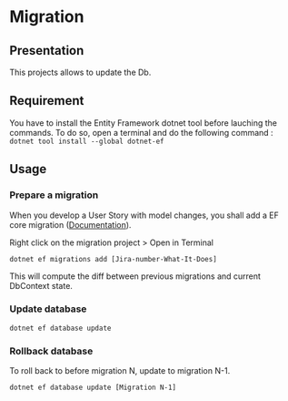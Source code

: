 # Migration

## Presentation

This projects allows to update the Db.

## Requirement
You have to install the Entity Framework dotnet tool before lauching the commands.
To do so, open a terminal and do the following command :
`dotnet tool install --global dotnet-ef`

## Usage

### Prepare a migration

When you develop a User Story with model changes, you shall add a EF core migration ([Documentation](https://docs.microsoft.com/en-us/ef/core/managing-schemas/migrations/managing?tabs=dotnet-core-cli)).

Right click on the migration project > Open in Terminal

`dotnet ef migrations add [Jira-number-What-It-Does]`

This will compute the diff between previous migrations and current DbContext state.

### Update database

`dotnet ef database update`

### Rollback database

To roll back to before migration N, update to migration N-1.

`dotnet ef database update [Migration N-1]`

